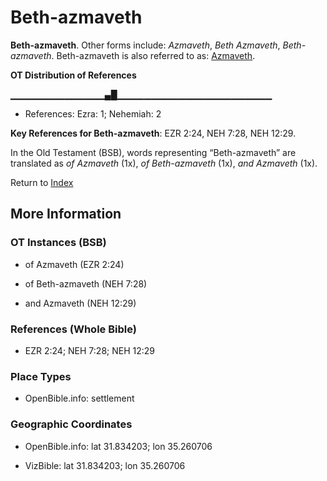 # Beth-azmaveth
**Beth-azmaveth**. 
Other forms include: 
*Azmaveth*, *Beth Azmaveth*, *Beth-azmaveth*. 
Beth-azmaveth is also referred to as: 
[Azmaveth](Azmaveth.md). 


**OT Distribution of References**

▁▁▁▁▁▁▁▁▁▁▁▁▁▁▄█▁▁▁▁▁▁▁▁▁▁▁▁▁▁▁▁▁▁▁▁▁▁▁
* References: Ezra: 1; Nehemiah: 2



**Key References for Beth-azmaveth**: 
EZR 2:24, NEH 7:28, NEH 12:29. 


In the Old Testament (BSB), words representing “Beth-azmaveth” are translated as 
*of Azmaveth* (1x), *of Beth-azmaveth* (1x), *and Azmaveth* (1x). 




Return to [Index](00-Index.md)

## More Information

### OT Instances (BSB)

* of Azmaveth (EZR 2:24)

* of Beth-azmaveth (NEH 7:28)

* and Azmaveth (NEH 12:29)



### References (Whole Bible)

* EZR 2:24; NEH 7:28; NEH 12:29


### Place Types

* OpenBible.info: settlement



### Geographic Coordinates

* OpenBible.info: lat 31.834203; lon 35.260706

* VizBible: lat 31.834203; lon 35.260706




